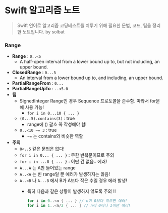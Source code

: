 # Swift 알고리즘 노트

> Swift 언어로 알고리즘 코딩테스트를 치루기 위해 필요한 문법, 코드, 팁을 정리한 노트입니다. by solbat
> 

### Range

- **Range** : `0..<5`
    - A half-open interval from a lower bound up to, but not including, an upper bound.
- **ClosedRange** : `0...5`
    - An interval from a lower bound up to, and including, an upper bound.
- **PartialRangeFrom** : `0...`
- **PartialRangeUpTo** : `..<5.0`
- **팁**
    - SignedInteger Range인 경우 Sequence 프로토콜을 준수함. 따라서 for문에 사용 가능!
        - `for i in 0...10 { ... }`
    - `(0...5).contains(3)` : true
        - range에 () 괄호 꼭 작성해야 함!
    - `0..<10 ~= 3` : true
        - `~=` 는 contains와 비슷한 역할
- **주의**
    - `0<..5` 같은 문법은 없다!
    - `for i in 0... { ... }` : 무한 반복문이므로 주의
    - `for i in ...8 { ... }` : 이딴 건 없음.. 에러!
    - `A...A` 는 A만 들어있는 range
    - `A..<A` 는 빈 range일 뿐 에러가 발생하지는 않음!
    - `A..<B` 나 `A...B` 에서 B가 A보다 작은 수일 경우 에러 발생!
        - 특히 다음과 같은 상황이 발생하지 않도록 주의 ‼
            
            ```swift
            for i in 0..<n { ... } // n이 0보다 작으면 에러!
            for i in 1..<n/2 { ... } // n이 0이나 1이면 에러!
            ```
